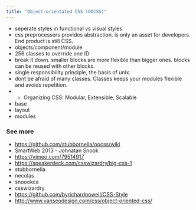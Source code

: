 ```yaml
---
title: "Object-orientated CSS (OOCSS)"
---
```


- seperate styles in functional vs visual styles
- css preprocessors provides abstraction. is only an asset for developers. End product is still  CSS.
- objects/component/module
- 256 classes to override one ID
- break it down. smaller blocks are more flexible than bigger ones. blocks can be reused with other blocks.
- single responsibility principle, the basis of unix.
- dont be afraid of many classes. Classes keeps your modules flexible and avoids repetition.
- - Organizing CSS: Modular, Extensible, Scalable
- base
- layout
- modules

### See more

- https://github.com/stubbornella/oocss/wiki
- SmartWeb 2013 - Johnatan Snook
- https://vimeo.com/79514917
- https://speakerdeck.com/csswizardry/big-css-1
- stubbornella
- necolas
- snoookca
- csswizardry
- https://github.com/byrichardpowell/CSS-Style
- http://www.vanseodesign.com/css/object-oriented-css/
